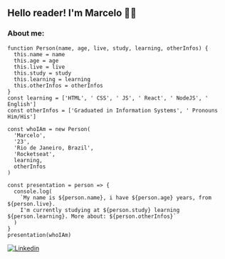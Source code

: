 ## Hello reader! I'm Marcelo  👋😄
### About me:
```
function Person(name, age, live, study, learning, otherInfos) {
  this.name = name
  this.age = age
  this.live = live
  this.study = study
  this.learning = learning
  this.otherInfos = otherInfos
}
const learning = ['HTML', ' CSS', ' JS', ' React', ' NodeJS', ' English']
const otherInfos = ['Graduated in Information Systems', ' Pronouns Him/His']

const whoIAm = new Person(
  'Marcelo',
  '23',
  'Rio de Janeiro, Brazil',
  'Rocketseat',
  learning,
  otherInfos
)

const presentation = person => {
  console.log(
    `My name is ${person.name}, i have ${person.age} years, from ${person.live}. 
    I'm currently studying at ${person.study} learning ${person.learning}. More about: ${person.otherInfos}`
  )
}
presentation(whoIAm)
```

[![Linkedin](https://img.shields.io/badge/-LinkedIn-060606?style=flat&labelColor=0D0D0D&logo=Linkedin&Color=white)](https://www.linkedin.com/in/marcelo-carvalho-queiroz98/)


